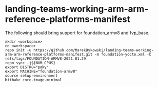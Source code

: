 # landing-teams-working-arm-arm-reference-platforms-manifest

The following should bring support for foundation_armv8 and fvp_base.

```
mkdir <workspace>
cd <workspace>
repo init -u https://github.com/MarekBykowski/landing-teams-working-arm-arm-reference-platforms-manifest.git -m foundation-yocto.xml -b refs/tags/FOUNDATION-ARMV8-2021.01.29
repo sync -j${NUM_CPUS}
export DISTRO="poky"
export MACHINE="foundation-armv8"
source setup-environment
bitbake core-image-minimal
```
